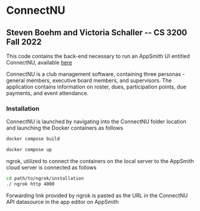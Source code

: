 # ConnectNU
## Steven Boehm and Victoria Schaller -- CS 3200 Fall 2022

This code contains the back-end necessary to run an AppSmith UI entitled ConnectNU, available [here](https://appsmith.cs3200.net/app/connectnu/welcome-638fa8645bc9880dbcb1f64a)

ConnectNU is a club management software, containing three personas - general members, executive board members, and supervisors. The application contains information on roster, dues, participation points, due payments, and event attendance. 

### Installation

ConnectNU is launched by navigating into the ConnectNU folder location and launching the Docker containers as follows
```python
docker compose build
```
```python
docker compose up
```

ngrok, utilized to connect the containers on the local server to the AppSmith cloud server is connected as follows
```bash
cd path/to/ngrok/installation
./ ngrok http 4000
```

Forwarding link provided by ngrok is pasted as the URL in the ConnectNU API datasource in the app editor on AppSmith
